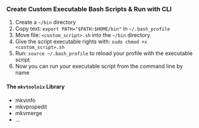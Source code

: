 ### Create Custom Executable Bash Scripts & Run with CLI

1. Create a `~/bin` directory
2. Copy text: `export PATH="$PATH:$HOME/bin"` in `~/.bash_profile`
3. Move file: `<custom_script>.sh` into the `~/bin` directory
4. Give the script executable rights with: `sudo chmod +x <custom_script>.sh`
5. Run: `source ~/.bash_profile` to reload your profile with the executable script
6. Now you can run your executable script from the command line by name

#### The `mkvtoolnix` Library

  * mkvinfo
  * mkvpropedit
  * mkvmerge
  * ...